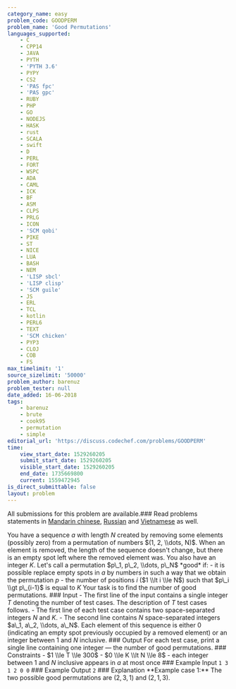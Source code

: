 ```yaml
---
category_name: easy
problem_code: GOODPERM
problem_name: 'Good Permutations'
languages_supported:
    - C
    - CPP14
    - JAVA
    - PYTH
    - 'PYTH 3.6'
    - PYPY
    - CS2
    - 'PAS fpc'
    - 'PAS gpc'
    - RUBY
    - PHP
    - GO
    - NODEJS
    - HASK
    - rust
    - SCALA
    - swift
    - D
    - PERL
    - FORT
    - WSPC
    - ADA
    - CAML
    - ICK
    - BF
    - ASM
    - CLPS
    - PRLG
    - ICON
    - 'SCM qobi'
    - PIKE
    - ST
    - NICE
    - LUA
    - BASH
    - NEM
    - 'LISP sbcl'
    - 'LISP clisp'
    - 'SCM guile'
    - JS
    - ERL
    - TCL
    - kotlin
    - PERL6
    - TEXT
    - 'SCM chicken'
    - PYP3
    - CLOJ
    - COB
    - FS
max_timelimit: '1'
source_sizelimit: '50000'
problem_author: barenuz
problem_tester: null
date_added: 16-06-2018
tags:
    - barenuz
    - brute
    - cook95
    - permutation
    - simple
editorial_url: 'https://discuss.codechef.com/problems/GOODPERM'
time:
    view_start_date: 1529260205
    submit_start_date: 1529260205
    visible_start_date: 1529260205
    end_date: 1735669800
    current: 1559472945
is_direct_submittable: false
layout: problem
---
```

All submissions for this problem are available.### Read problems statements in [Mandarin chinese](http://www.codechef.com/download/translated/COOK95/mandarin/GOODPERM.pdf), [Russian](http://www.codechef.com/download/translated/COOK95/russian/GOODPERM.pdf) and [Vietnamese](http://www.codechef.com/download/translated/COOK95/vietnamese/GOODPERM.pdf) as well.

You have a sequence $a$ with length $N$ created by removing some elements (possibly zero) from a permutation of numbers $(1, 2, \\dots, N)$. When an element is removed, the length of the sequence doesn't change, but there is an empty spot left where the removed element was. You also have an integer $K$. Let's call a permutation $p\_1, p\_2, \\dots, p\_N$ \*good\* if: - it is possible replace empty spots in $a$ by numbers in such a way that we obtain the permutation $p$ - the number of positions $i$ ($1 \\lt i \\le N$) such that $p\_i \\gt p\_{i-1}$ is equal to $K$ Your task is to find the number of good permutations. ### Input - The first line of the input contains a single integer $T$ denoting the number of test cases. The description of $T$ test cases follows. - The first line of each test case contains two space-separated integers $N$ and $K$. - The second line contains $N$ space-separated integers $a\_1, a\_2, \\dots, a\_N$. Each element of this sequence is either $0$ (indicating an empty spot previously occupied by a removed element) or an integer between $1$ and $N$ inclusive. ### Output For each test case, print a single line containing one integer — the number of good permutations. ### Constraints - $1 \\le T \\le 300$ - $0 \\le K \\lt N \\le 8$ - each integer between $1$ and $N$ inclusive appears in $a$ at most once ### Example Input ``` 1 3 1 2 0 0 ``` ### Example Output ``` 2 ``` ### Explanation \*\*Example case 1:\*\* The two possible good permutations are $(2,3,1)$ and $(2,1,3)$.
